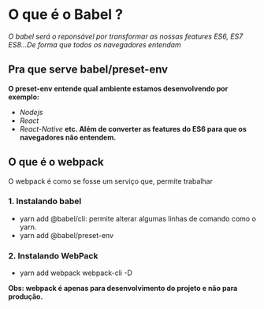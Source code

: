 # O que é o Babel ?
*O babel será o reponsável por transformar as nossas features ES6, ES7 ES8...De forma que todos os navegadores entendam*

## Pra que serve babel/preset-env
**O preset-env entende qual ambiente estamos desenvolvendo por exemplo:**
- *Nodejs*
- *React*
- *React-Native*
**etc. Além de converter as features do ES6 para que os navegadores não entendem.**
## O que é o webpack
O webpack é como se fosse um serviço que, permite trabalhar

### 1. Instalando babel
- yarn add @babel/cli: permite alterar algumas linhas de comando como o yarn.
- yarn add @babel/preset-env

### 2. Instalando WebPack
- yarn add webpack webpack-cli -D

**Obs: webpack é apenas para desenvolvimento do projeto e não para produção.**
